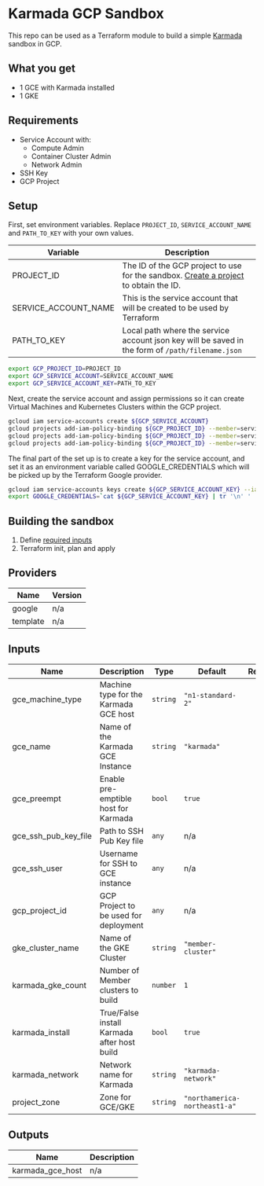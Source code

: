 # Karmada GCP Sandbox

This repo can be used as a Terraform module to build a simple [Karmada](https://github.com/karmada-io/karmada) sandbox in GCP.

## What you get

* 1 GCE with Karmada installed
* 1 GKE

## Requirements

* Service Account with:
  * Compute Admin
  * Container Cluster Admin
  * Network Admin
* SSH Key
* GCP Project

## Setup

First, set environment variables. Replace `PROJECT_ID`, `SERVICE_ACCOUNT_NAME` and `PATH_TO_KEY` with your own values.

Variable | Description
--- | ---
PROJECT_ID | The ID of the GCP project to use for the sandbox. [Create a project](https://cloud.google.com/resource-manager/docs/creating-managing-projects#creating_a_project) to obtain the ID.
SERVICE_ACCOUNT_NAME | This is the service account that will be created to be used by Terraform
PATH_TO_KEY | Local path where the service account json key will be saved in the form of `/path/filename.json`

```bash
export GCP_PROJECT_ID=PROJECT_ID
export GCP_SERVICE_ACCOUNT=SERVICE_ACCOUNT_NAME
export GCP_SERVICE_ACCOUNT_KEY=PATH_TO_KEY
```

Next, create the service account and assign permissions so it can create Virtual Machines and Kubernetes Clusters within the GCP project.
```bash
gcloud iam service-accounts create ${GCP_SERVICE_ACCOUNT}
gcloud projects add-iam-policy-binding ${GCP_PROJECT_ID} --member=serviceAccount:${GCP_SERVICE_ACCOUNT}@${GCP_PROJECT_ID}.iam.gserviceaccount.com --role=roles/container.clusterAdmin
gcloud projects add-iam-policy-binding ${GCP_PROJECT_ID} --member=serviceAccount:${GCP_SERVICE_ACCOUNT}@${GCP_PROJECT_ID}.iam.gserviceaccount.com --role=roles/compute.admin
gcloud projects add-iam-policy-binding ${GCP_PROJECT_ID} --member=serviceAccount:${GCP_SERVICE_ACCOUNT}@${GCP_PROJECT_ID}.iam.gserviceaccount.com --role=roles/iam.serviceAccountUser
```

The final part of the set up is to create a key for the service account, and set it as an environment variable called GOOGLE_CREDENTIALS which will be picked up by the Terraform Google provider.
```bash
gcloud iam service-accounts keys create ${GCP_SERVICE_ACCOUNT_KEY} --iam-account=${GCP_SERVICE_ACCOUNT}@${GCP_PROJECT_ID}.iam.gserviceaccount.com
export GOOGLE_CREDENTIALS=`cat ${GCP_SERVICE_ACCOUNT_KEY} | tr '\n' ' '`
```

## Building the sandbox

1. Define [required inputs](#inputs)
2. Terraform init, plan and apply

## Providers

| Name | Version |
|------|---------|
| google | n/a |
| template | n/a |

## Inputs

| Name | Description | Type | Default | Required |
|------|-------------|------|---------|:--------:|
| gce\_machine\_type | Machine type for the Karmada GCE host | `string` | `"n1-standard-2"` | no |
| gce\_name | Name of the Karmada GCE Instance | `string` | `"karmada"` | no |
| gce\_preempt | Enable pre-emptible host for Karmada | `bool` | `true` | no |
| gce\_ssh\_pub\_key\_file | Path to SSH Pub Key file | `any` | n/a | yes |
| gce\_ssh\_user | Username for SSH to GCE instance | `any` | n/a | yes |
| gcp\_project\_id | GCP Project to be used for deployment | `any` | n/a | yes |
| gke\_cluster\_name | Name of the GKE Cluster | `string` | `"member-cluster"` | no |
| karmada\_gke\_count | Number of Member clusters to build | `number` | `1` | no |
| karmada\_install | True/False install Karmada after host build | `bool` | `true` | no |
| karmada\_network | Network name for Karmada | `string` | `"karmada-network"` | no |
| project\_zone | Zone for GCE/GKE | `string` | `"northamerica-northeast1-a"` | no |

## Outputs

| Name | Description |
|------|-------------|
| karmada\_gce\_host | n/a |
